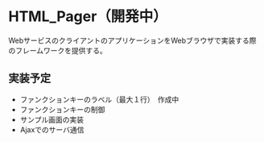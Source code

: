 # HTML_Pager（開発中）

WebサービスのクライアントのアプリケーションをWebブラウザで実装する際のフレームワークを提供する。

## 実装予定

* ファンクションキーのラベル（最大１行）　作成中
* ファンクションキーの制御
* サンプル画面の実装
* Ajaxでのサーバ通信


